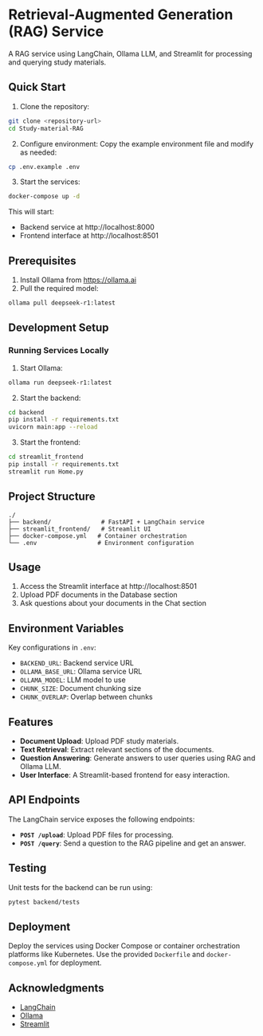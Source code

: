 # Retrieval-Augmented Generation (RAG) Service

A RAG service using LangChain, Ollama LLM, and Streamlit for processing and querying study materials.

## Quick Start

1. Clone the repository:
```bash
git clone <repository-url>
cd Study-material-RAG
```

2. Configure environment:
Copy the example environment file and modify as needed:
```bash
cp .env.example .env
```

3. Start the services:
```bash
docker-compose up -d
```

This will start:
- Backend service at http://localhost:8000
- Frontend interface at http://localhost:8501

## Prerequisites

1. Install Ollama from https://ollama.ai
2. Pull the required model:
```bash
ollama pull deepseek-r1:latest
```

## Development Setup

### Running Services Locally

1. Start Ollama:
```bash
ollama run deepseek-r1:latest
```

2. Start the backend:
```bash
cd backend
pip install -r requirements.txt
uvicorn main:app --reload
```

3. Start the frontend:
```bash
cd streamlit_frontend
pip install -r requirements.txt
streamlit run Home.py
```

## Project Structure
```
./
├── backend/              # FastAPI + LangChain service
├── streamlit_frontend/   # Streamlit UI
├── docker-compose.yml   # Container orchestration
└── .env                 # Environment configuration
```

## Usage
1. Access the Streamlit interface at http://localhost:8501
2. Upload PDF documents in the Database section
3. Ask questions about your documents in the Chat section

## Environment Variables
Key configurations in `.env`:
- `BACKEND_URL`: Backend service URL
- `OLLAMA_BASE_URL`: Ollama service URL
- `OLLAMA_MODEL`: LLM model to use
- `CHUNK_SIZE`: Document chunking size
- `CHUNK_OVERLAP`: Overlap between chunks

## Features
- **Document Upload**: Upload PDF study materials.
- **Text Retrieval**: Extract relevant sections of the documents.
- **Question Answering**: Generate answers to user queries using RAG and Ollama LLM.
- **User Interface**: A Streamlit-based frontend for easy interaction.

## API Endpoints
The LangChain service exposes the following endpoints:
- **`POST /upload`**: Upload PDF files for processing.
- **`POST /query`**: Send a question to the RAG pipeline and get an answer.

## Testing
Unit tests for the backend can be run using:
```bash
pytest backend/tests
```

## Deployment
Deploy the services using Docker Compose or container orchestration platforms like Kubernetes. Use the provided `Dockerfile` and `docker-compose.yml` for deployment.

## Acknowledgments
- [LangChain](https://github.com/hwchase17/langchain)
- [Ollama](https://ollama.ai/)
- [Streamlit](https://streamlit.io/)
